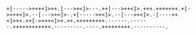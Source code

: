<samp>
+[----->+++<]>++.[--->+<]>---.++[--->++<]>.+++.+++++++.+[->+++<]>.--[--->+<]>-.+[----->+<]>.--[--->+<]>.-[---->+<]>++.++[->+++<]>+.++.+++++++++.------.------.++++++++++++.---------.----.+++++++++.----------.
</samp>
